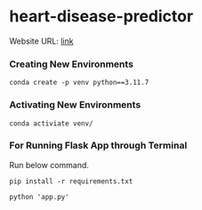 # heart-disease-predictor

Website URL: [link](https://heart-disease-predictor-chandan.onrender.com/)

### Creating New Environments
```shell
conda create -p venv python==3.11.7
```
### Activating New Environments

```shell
conda activiate venv/
```

### For Running Flask App through Terminal

Run below command.

```shell
pip install -r requirements.txt
```

```shell
python 'app.py'
```